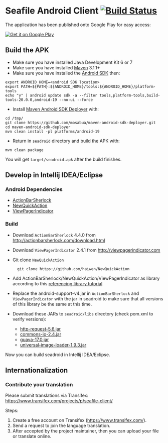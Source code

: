 # Seafile Android Client [![Build Status](https://secure.travis-ci.org/haiwen/seadroid.png?branch=master)](http://travis-ci.org/haiwen/seadroid)

The application has been published onto Google Play for easy access:

[![Get it on Google Play](http://www.android.com/images/brand/get_it_on_play_logo_small.png)](https://play.google.com/store/apps/details?id=com.seafile.seadroid2)

## Build the APK

* Make sure you have installed Java Development Kit 6 or 7
* Make sure you have installed [Maven](http://maven.apache.org/) 3.1.1+
* Make sure you have installed the [Android SDK](http://developer.android.com/sdk/index.html) then:

```
export ANDROID_HOME=<android SDK location>
export PATH=${PATH}:${ANDROID_HOME}/tools:${ANDROID_HOME}/platform-tools
echo "y" | android update sdk -a --filter tools,platform-tools,build-tools-20.0.0,android-19 --no-ui --force
```

* Install [Maven Android SDK Deployer](https://github.com/simpligility/maven-android-sdk-deployer) with:

```
cd /tmp/
git clone https://github.com/mosabua/maven-android-sdk-deployer.git
cd maven-android-sdk-deployer
mvn clean install -pl platforms/android-19
```

* Return in `seadroid` directory and build the APK with:

```
mvn clean package
```

You will get `target/seadroid.apk` after the build finishes.

## Develop in Intellij IDEA/Eclipse

### Android Dependencies

* [ActionBarSherlock](https://github.com/JakeWharton/ActionBarSherlock)
* [NewQuickAction](https://github.com/haiwen/NewQuickAction)
* [ViewPagerIndicator](https://github.com/JakeWharton/Android-ViewPagerIndicator)

### Build

- Download `ActionBarSherlock` 4.4.0 from http://actionbarsherlock.com/download.html
- Download `ViewPagerIndicator` 2.4.1 from http://viewpagerindicator.com

- Git clone `NewQuickAction`

        git clone https://github.com/haiwen/NewQuickAction
- Add ActionBarSherlock/NewQuickAction/ViewPagerIndicator as library according to this [referencing library tutorial](http://developer.android.com/guide/developing/projects/projects-eclipse.html#ReferencingLibraryProject)

- Replace the android-support-v4.jar in `ActionBarSherlock` and `ViewPagerIndicator` with the jar in seadroid to make sure that all versions of this library be the same at this time.

- Download these JARs to `seadroid/libs` directory (check pom.xml to verify versions):
    - [http-request-5.6.jar](http://mvnrepository.com/artifact/com.github.kevinsawicki/http-request/5.6)
    - [commons-io-2.4.jar](http://repo1.maven.org/maven2/commons-io/commons-io/2.4/commons-io-2.4.jar)
    - [guava-17.0.jar](http://search.maven.org/remotecontent?filepath=com/google/guava/guava/17.0/guava-17.0.jar)
    - [universal-image-loader-1.9.3.jar](https://raw.githubusercontent.com/nostra13/Android-Universal-Image-Loader/master/downloads/universal-image-loader-1.9.3.jar)

Now you can build seadroid in Intellij IDEA/Eclipse.

## Internationalization

### Contribute your translation

Please submit translations via Transifex: https://www.transifex.com/projects/p/seafile-client/

Steps:

1. Create a free account on Transifex (https://www.transifex.com/).
2. Send a request to join the language translation.
3. After accepted by the project maintainer, then you can upload your file or translate online.
